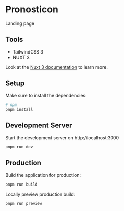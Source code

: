 # Pronosticon

Landing page

## Tools
-   TailwindCSS 3
-   NUXT 3

Look at the [Nuxt 3 documentation](https://nuxt.com/docs/getting-started/introduction) to learn more.

## Setup
Make sure to install the dependencies:

```bash
# npm
pnpm install
``` 

## Development Server

Start the development server on http://localhost:3000

```bash
pnpm run dev
```

## Production

Build the application for production:

```bash
pnpm run build
```

Locally preview production build:

```bash
pnpm run preview
```
